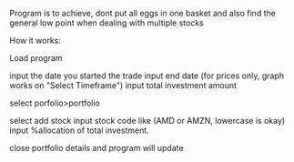 Program is to achieve, dont put all eggs in one basket and also find the general low point when dealing with multiple stocks

How it works:

Load program


input the date you started the trade
input end date
(for prices only, graph works on "Select Timeframe")
input total investment amount


select porfolio>portfolio

select add stock
input stock code like (AMD or AMZN, lowercase is okay)
input %allocation of total investment.


close portfolio details and program will update
